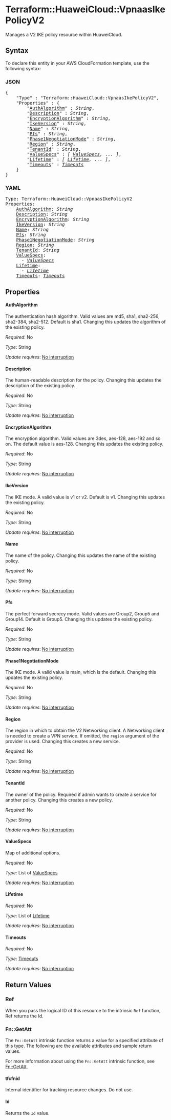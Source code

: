 # Terraform::HuaweiCloud::VpnaasIkePolicyV2

Manages a V2 IKE policy resource within HuaweiCloud.

## Syntax

To declare this entity in your AWS CloudFormation template, use the following syntax:

### JSON

<pre>
{
    "Type" : "Terraform::HuaweiCloud::VpnaasIkePolicyV2",
    "Properties" : {
        "<a href="#authalgorithm" title="AuthAlgorithm">AuthAlgorithm</a>" : <i>String</i>,
        "<a href="#description" title="Description">Description</a>" : <i>String</i>,
        "<a href="#encryptionalgorithm" title="EncryptionAlgorithm">EncryptionAlgorithm</a>" : <i>String</i>,
        "<a href="#ikeversion" title="IkeVersion">IkeVersion</a>" : <i>String</i>,
        "<a href="#name" title="Name">Name</a>" : <i>String</i>,
        "<a href="#pfs" title="Pfs">Pfs</a>" : <i>String</i>,
        "<a href="#phase1negotiationmode" title="Phase1NegotiationMode">Phase1NegotiationMode</a>" : <i>String</i>,
        "<a href="#region" title="Region">Region</a>" : <i>String</i>,
        "<a href="#tenantid" title="TenantId">TenantId</a>" : <i>String</i>,
        "<a href="#valuespecs" title="ValueSpecs">ValueSpecs</a>" : <i>[ <a href="valuespecs.md">ValueSpecs</a>, ... ]</i>,
        "<a href="#lifetime" title="Lifetime">Lifetime</a>" : <i>[ <a href="lifetime.md">Lifetime</a>, ... ]</i>,
        "<a href="#timeouts" title="Timeouts">Timeouts</a>" : <i><a href="timeouts.md">Timeouts</a></i>
    }
}
</pre>

### YAML

<pre>
Type: Terraform::HuaweiCloud::VpnaasIkePolicyV2
Properties:
    <a href="#authalgorithm" title="AuthAlgorithm">AuthAlgorithm</a>: <i>String</i>
    <a href="#description" title="Description">Description</a>: <i>String</i>
    <a href="#encryptionalgorithm" title="EncryptionAlgorithm">EncryptionAlgorithm</a>: <i>String</i>
    <a href="#ikeversion" title="IkeVersion">IkeVersion</a>: <i>String</i>
    <a href="#name" title="Name">Name</a>: <i>String</i>
    <a href="#pfs" title="Pfs">Pfs</a>: <i>String</i>
    <a href="#phase1negotiationmode" title="Phase1NegotiationMode">Phase1NegotiationMode</a>: <i>String</i>
    <a href="#region" title="Region">Region</a>: <i>String</i>
    <a href="#tenantid" title="TenantId">TenantId</a>: <i>String</i>
    <a href="#valuespecs" title="ValueSpecs">ValueSpecs</a>: <i>
      - <a href="valuespecs.md">ValueSpecs</a></i>
    <a href="#lifetime" title="Lifetime">Lifetime</a>: <i>
      - <a href="lifetime.md">Lifetime</a></i>
    <a href="#timeouts" title="Timeouts">Timeouts</a>: <i><a href="timeouts.md">Timeouts</a></i>
</pre>

## Properties

#### AuthAlgorithm

The authentication hash algorithm. Valid values are md5, sha1, sha2-256, sha2-384, sha2-512.
Default is sha1. Changing this updates the algorithm of the existing policy.

_Required_: No

_Type_: String

_Update requires_: [No interruption](https://docs.aws.amazon.com/AWSCloudFormation/latest/UserGuide/using-cfn-updating-stacks-update-behaviors.html#update-no-interrupt)

#### Description

The human-readable description for the policy.
Changing this updates the description of the existing policy.

_Required_: No

_Type_: String

_Update requires_: [No interruption](https://docs.aws.amazon.com/AWSCloudFormation/latest/UserGuide/using-cfn-updating-stacks-update-behaviors.html#update-no-interrupt)

#### EncryptionAlgorithm

The encryption algorithm. Valid values are 3des, aes-128, aes-192 and so on.
The default value is aes-128. Changing this updates the existing policy.

_Required_: No

_Type_: String

_Update requires_: [No interruption](https://docs.aws.amazon.com/AWSCloudFormation/latest/UserGuide/using-cfn-updating-stacks-update-behaviors.html#update-no-interrupt)

#### IkeVersion

The IKE mode. A valid value is v1 or v2. Default is v1.
Changing this updates the existing policy.

_Required_: No

_Type_: String

_Update requires_: [No interruption](https://docs.aws.amazon.com/AWSCloudFormation/latest/UserGuide/using-cfn-updating-stacks-update-behaviors.html#update-no-interrupt)

#### Name

The name of the policy. Changing this updates the name of
the existing policy.

_Required_: No

_Type_: String

_Update requires_: [No interruption](https://docs.aws.amazon.com/AWSCloudFormation/latest/UserGuide/using-cfn-updating-stacks-update-behaviors.html#update-no-interrupt)

#### Pfs

The perfect forward secrecy mode. Valid values are Group2, Group5 and Group14. Default is Group5.
Changing this updates the existing policy.

_Required_: No

_Type_: String

_Update requires_: [No interruption](https://docs.aws.amazon.com/AWSCloudFormation/latest/UserGuide/using-cfn-updating-stacks-update-behaviors.html#update-no-interrupt)

#### Phase1NegotiationMode

The IKE mode. A valid value is main, which is the default.
Changing this updates the existing policy.

_Required_: No

_Type_: String

_Update requires_: [No interruption](https://docs.aws.amazon.com/AWSCloudFormation/latest/UserGuide/using-cfn-updating-stacks-update-behaviors.html#update-no-interrupt)

#### Region

The region in which to obtain the V2 Networking client.
A Networking client is needed to create a VPN service. If omitted, the
`region` argument of the provider is used. Changing this creates a new
service.

_Required_: No

_Type_: String

_Update requires_: [No interruption](https://docs.aws.amazon.com/AWSCloudFormation/latest/UserGuide/using-cfn-updating-stacks-update-behaviors.html#update-no-interrupt)

#### TenantId

The owner of the policy. Required if admin wants to
create a service for another policy. Changing this creates a new policy.

_Required_: No

_Type_: String

_Update requires_: [No interruption](https://docs.aws.amazon.com/AWSCloudFormation/latest/UserGuide/using-cfn-updating-stacks-update-behaviors.html#update-no-interrupt)

#### ValueSpecs

Map of additional options.

_Required_: No

_Type_: List of <a href="valuespecs.md">ValueSpecs</a>

_Update requires_: [No interruption](https://docs.aws.amazon.com/AWSCloudFormation/latest/UserGuide/using-cfn-updating-stacks-update-behaviors.html#update-no-interrupt)

#### Lifetime

_Required_: No

_Type_: List of <a href="lifetime.md">Lifetime</a>

_Update requires_: [No interruption](https://docs.aws.amazon.com/AWSCloudFormation/latest/UserGuide/using-cfn-updating-stacks-update-behaviors.html#update-no-interrupt)

#### Timeouts

_Required_: No

_Type_: <a href="timeouts.md">Timeouts</a>

_Update requires_: [No interruption](https://docs.aws.amazon.com/AWSCloudFormation/latest/UserGuide/using-cfn-updating-stacks-update-behaviors.html#update-no-interrupt)

## Return Values

### Ref

When you pass the logical ID of this resource to the intrinsic `Ref` function, Ref returns the Id.

### Fn::GetAtt

The `Fn::GetAtt` intrinsic function returns a value for a specified attribute of this type. The following are the available attributes and sample return values.

For more information about using the `Fn::GetAtt` intrinsic function, see [Fn::GetAtt](https://docs.aws.amazon.com/AWSCloudFormation/latest/UserGuide/intrinsic-function-reference-getatt.html).

#### tfcfnid

Internal identifier for tracking resource changes. Do not use.

#### Id

Returns the <code>Id</code> value.


